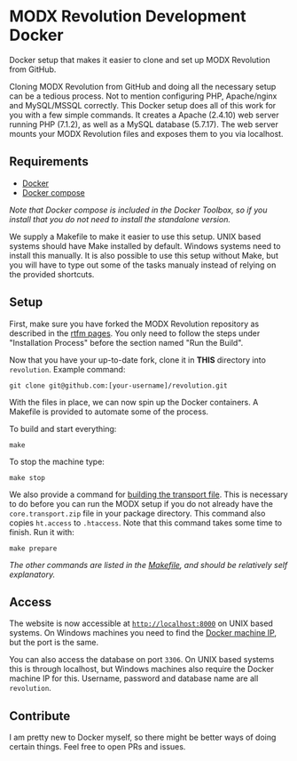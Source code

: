 # MODX Revolution Development Docker

Docker setup that makes it easier to clone and set up MODX Revolution from GitHub. 

Cloning MODX Revolution from GitHub and doing all the necessary setup can be a tedious process. Not to mention configuring PHP, Apache/nginx and MySQL/MSSQL correctly. This Docker setup does all of this work for you with a few simple commands. It creates a Apache (2.4.10) web server running PHP (7.1.2), as well as a MySQL database (5.7.17). The web server mounts your MODX Revolution files and exposes them to you via localhost. 

## Requirements

- [Docker](https://www.docker.com/community-edition)
- [Docker compose](https://docs.docker.com/compose/install/)

*Note that Docker compose is included in the Docker Toolbox, so if you install that you do not need to install the standalone version.*

We supply a Makefile to make it easier to use this setup. UNIX based systems should have Make installed by default. Windows systems need to install this manually. It is also possible to use this setup without Make, but you will have to type out some of the tasks manualy instead of relying on the provided shortcuts.

## Setup

First, make sure you have forked the MODX Revolution repository as described in the [rtfm pages](https://docs.modx.com/revolution/2.x/getting-started/installation/git-installation#GitInstallation-GitLocation). You only need to follow the steps under "Installation Process" before the section named "Run the Build".
 
Now that you have your up-to-date fork, clone it in **THIS** directory into `revolution`. Example command:

```
git clone git@github.com:[your-username]/revolution.git
 ```

With the files in place, we can now spin up the Docker containers. A Makefile is provided to automate some of the process.

To build and start everything:

```
make
```

To stop the machine type:

```
make stop
```

We also provide a command for [building the transport file](https://docs.modx.com/revolution/2.x/getting-started/installation/git-installation#GitInstallation-RuntheBuild). This is necessary to do before you can run the MODX setup if you do not already have the `core.transport.zip` file in your package directory. This command also copies `ht.access` to `.htaccess`. Note that this command takes some time to finish. Run it with:

```
make prepare
```

*The other commands are listed in the [Makefile](https://github.com/OptimusCrime/modx-development-docker/blob/master/Makefile), and should be relatively self explanatory.*

## Access

The website is now accessible at [`http://localhost:8000`](http://localhost:8000) on UNIX based systems. On Windows machines you need to find the [Docker machine IP](https://docs.docker.com/machine/reference/ip/), but the port is the same.

You can also access the database on port `3306`. On UNIX based systems this is through localhost, but Windows machines also require the Docker machine IP for this. Username, password and database name are all `revolution`.

## Contribute

I am pretty new to Docker myself, so there might be better ways of doing certain things. Feel free to open PRs and issues.
